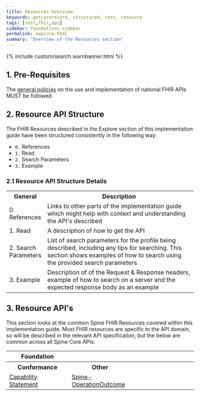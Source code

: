 ```yaml
---
title: Resources Overview
keywords: getcarerecord, structured, rest, resource
tags: [rest,fhir,api]
sidebar: foundations_sidebar
permalink: explore.html
summary: "Overview of the Resources section"
---
```


{% include custom/search.warnbanner.html %}

## 1. Pre-Requisites ##

The [general policies](https://developer.nhs.uk/apis/fhir-policy) on the use and implementation of national FHIR APIs MUST be followed.

## 2. Resource API Structure ##

The FHIR Resources described in the Explore section of this implementation guide have been structured consistently in the following way:
- `0.` References
- `1.` Read
- `2.` Search Parameters
- `3.` Example

### 2.1 Resource API Structure Details ###

<table style="min-width:100%;width:100%">
<tr id="clinical">
<th style="width:20%;">General</th>
<th style="width:80%;">Description </th>
</tr>
<tr>
<td>0. References</td>
<td>Links to other parts of the implementation guide which might help with context and understanding the API's described</td>
</tr>
<tr>
<td>1. Read</td>
<td>A description of how to get the API</td>
</tr>
<tr>
<td>2. Search Parameters</td>
<td>List of search parameters for the profile being described, including any tips for searching. This section shows examples of how to search using the provided search parameters</td>
</tr>
<tr>
<td>3. Example</td>
<td>Description of of the Request & Response headers, example of how to search on a server and the expected response body as an example</td>
</tr>
</table>

## 3. Resource API's ##

This section looks at the common Spine FHIR Resources covered within this implementation guide. Most FHIR resources are specific to the API domain, so will be described in the relevant API specification, but the below are common across all Spine Core APIs:

<table style="min-width:100%;width:100%">
<tr id="conformance">
<th style="width:33%;">Foundation</th>
<th style="width:33%;"></th>
<th style="width:33%;"></th>
</tr>
<tr id="conformanced">
<th>Conformance</th>
<th>Other</th>
<th>&nbsp;</th>
</tr>
<tr>
<td><a href="api_foundation_capabilitystatement.html">Capability Statement</a></td>
<td><a href="api_spine-operationoutcome.html">Spine-OperationOutcome</a></td>
<td>&nbsp;</td>
</tr>
</table>
